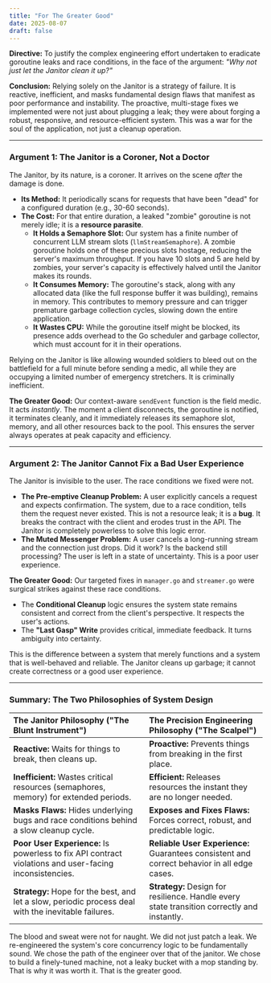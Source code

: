 ```yaml
---
title: "For The Greater Good"
date: 2025-08-07
draft: false
---
```


**Directive:** To justify the complex engineering effort undertaken to eradicate goroutine leaks and race conditions, in the face of the argument: *"Why not just let the Janitor clean it up?"*

**Conclusion:** Relying solely on the Janitor is a strategy of failure. It is reactive, inefficient, and masks fundamental design flaws that manifest as poor performance and instability. The proactive, multi-stage fixes we implemented were not just about plugging a leak; they were about forging a robust, responsive, and resource-efficient system. This was a war for the soul of the application, not just a cleanup operation.

---

### Argument 1: The Janitor is a Coroner, Not a Doctor

The Janitor, by its nature, is a coroner. It arrives on the scene *after* the damage is done.

*   **Its Method:** It periodically scans for requests that have been "dead" for a configured duration (e.g., 30-60 seconds).
*   **The Cost:** For that entire duration, a leaked "zombie" goroutine is not merely idle; it is a **resource parasite**.
    *   **It Holds a Semaphore Slot:** Our system has a finite number of concurrent LLM stream slots (`llmStreamSemaphore`). A zombie goroutine holds one of these precious slots hostage, reducing the server's maximum throughput. If you have 10 slots and 5 are held by zombies, your server's capacity is effectively halved until the Janitor makes its rounds.
    *   **It Consumes Memory:** The goroutine's stack, along with any allocated data (like the full response buffer it was building), remains in memory. This contributes to memory pressure and can trigger premature garbage collection cycles, slowing down the entire application.
    *   **It Wastes CPU:** While the goroutine itself might be blocked, its presence adds overhead to the Go scheduler and garbage collector, which must account for it in their operations.

Relying on the Janitor is like allowing wounded soldiers to bleed out on the battlefield for a full minute before sending a medic, all while they are occupying a limited number of emergency stretchers. It is criminally inefficient.

**The Greater Good:** Our context-aware `sendEvent` function is the field medic. It acts *instantly*. The moment a client disconnects, the goroutine is notified, it terminates cleanly, and it immediately releases its semaphore slot, memory, and all other resources back to the pool. This ensures the server always operates at peak capacity and efficiency.

---

### Argument 2: The Janitor Cannot Fix a Bad User Experience

The Janitor is invisible to the user. The race conditions we fixed were not.

*   **The Pre-emptive Cleanup Problem:** A user explicitly cancels a request and expects confirmation. The system, due to a race condition, tells them the request never existed. This is not a resource leak; it is a **bug**. It breaks the contract with the client and erodes trust in the API. The Janitor is completely powerless to solve this logic error.
*   **The Muted Messenger Problem:** A user cancels a long-running stream and the connection just drops. Did it work? Is the backend still processing? The user is left in a state of uncertainty. This is a poor user experience.

**The Greater Good:** Our targeted fixes in `manager.go` and `streamer.go` were surgical strikes against these race conditions.
*   The **Conditional Cleanup** logic ensures the system state remains consistent and correct from the client's perspective. It respects the user's actions.
*   The **"Last Gasp" Write** provides critical, immediate feedback. It turns ambiguity into certainty.

This is the difference between a system that merely functions and a system that is well-behaved and reliable. The Janitor cleans up garbage; it cannot create correctness or a good user experience.

---

### Summary: The Two Philosophies of System Design

| The Janitor Philosophy ("The Blunt Instrument") | The Precision Engineering Philosophy ("The Scalpel") |
| :--- | :--- |
| **Reactive:** Waits for things to break, then cleans up. | **Proactive:** Prevents things from breaking in the first place. |
| **Inefficient:** Wastes critical resources (semaphores, memory) for extended periods. | **Efficient:** Releases resources the instant they are no longer needed. |
| **Masks Flaws:** Hides underlying bugs and race conditions behind a slow cleanup cycle. | **Exposes and Fixes Flaws:** Forces correct, robust, and predictable logic. |
| **Poor User Experience:** Is powerless to fix API contract violations and user-facing inconsistencies. | **Reliable User Experience:** Guarantees consistent and correct behavior in all edge cases. |
| **Strategy:** Hope for the best, and let a slow, periodic process deal with the inevitable failures. | **Strategy:** Design for resilience. Handle every state transition correctly and instantly. |

The blood and sweat were not for naught. We did not just patch a leak. We re-engineered the system's core concurrency logic to be fundamentally sound. We chose the path of the engineer over that of the janitor. We chose to build a finely-tuned machine, not a leaky bucket with a mop standing by. That is why it was worth it. That is the greater good.
